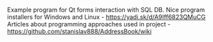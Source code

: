 Example program for Qt forms interaction with SQL DB. 
Nice program installers for Windows and Linux - https://yadi.sk/d/A9Iff6823QMuCG
Articles about programming approaches used in project - https://github.com/stanislav888/AddressBook/wiki
